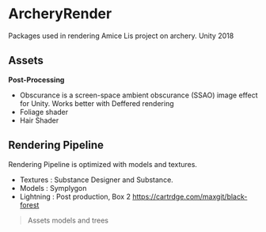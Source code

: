 # ArcheryRender
Packages used in rendering Amice Lis project on archery. Unity 2018 
## Assets
 **Post-Processing**
 
* Obscurance is a screen-space ambient obscurance (SSAO) image effect for Unity.
Works better with Deffered rendering
* Foliage shader
* Hair Shader
 
 ## Rendering Pipeline
 
Rendering Pipeline is optimized with models and textures. 
   - Textures : Substance Designer and Substance.
   - Models : Symplygon
   - Lightning : Post production, Box 2 
 https://cartrdge.com/maxgit/black-forest
 

> Assets 
models and trees 

